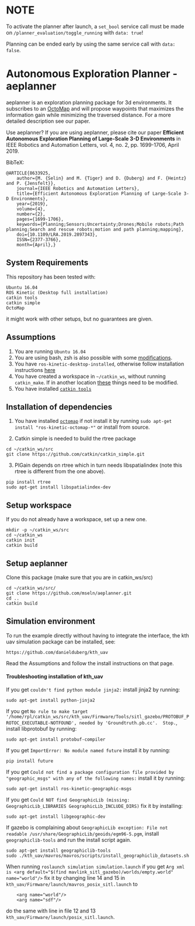 # NOTE

To activate the planner after launch, a `set_bool` service call must be made on `/planner_evaluation/toggle_running` with `data: true`!

Planning can be ended early by using the same service call with `data: false`.

# Autonomous Exploration Planner - aeplanner

aeplanner is an exploration planning package for 3d environments. It subscribes to an [OctoMap](https://octomap.github.io/) and will propose waypoints that maximizes the information gain while minimizing the traversed distance. For a more detailed description see our paper.

Use aeplanner?
If you are using aeplanner, please cite our paper **Efficient Autonomous Exploration Planning of Large-Scale 3-D Environments** in IEEE Robotics and Automation Letters, vol. 4, no. 2, pp. 1699-1706, April 2019.

BibTeX:
```
@ARTICLE{8633925,
    author={M. {Selin} and M. {Tiger} and D. {Duberg} and F. {Heintz} and P. {Jensfelt}},
    journal={IEEE Robotics and Automation Letters},
    title={Efficient Autonomous Exploration Planning of Large-Scale 3-D Environments},
    year={2019},
    volume={4},
    number={2},
    pages={1699-1706},
    keywords={Planning;Sensors;Uncertainty;Drones;Mobile robots;Path planning;Search and rescue robots;motion and path planning;mapping},
    doi={10.1109/LRA.2019.2897343},
    ISSN={2377-3766},
    month={April},}
```


## System Requirements
This repository has been tested with: 
```
Ubuntu 16.04
ROS Kinetic (Desktop full installation)
catkin tools
catkin simple
OctoMap
```
it might work with other setups, but no guarantees are given.

## Assumptions
1. You are running `Ubuntu 16.04`
2. You are using bash, zsh is also possible with some [modifications](https://github.com/mseln/aeplanner/wiki/Use-zsh-instead-of-bash).
3. You have `ros-kinetic-desktop-installed`, otherwise follow installation instructions [here](http://wiki.ros.org/kinetic/Installation/Ubuntu)
4. You have created a workspace in `~/catkin_ws`, without running `catkin_make`. If in another location [these](https://github.com/mseln/aeplanner/wiki/Other-location-than-~-catkin_ws) things need to be modified.
5. You have installed [`catkin tools`](https://catkin-tools.readthedocs.io/en/latest/installing.html)


## Installation of dependencies

1. You have installed [`octomap`](http://wiki.ros.org/octomap) if not install it by running `sudo apt-get install "ros-kinetic-octomap-*"` or install from source.

2. Catkin simple is needed to build the rtree package
```
cd ~/catkin_ws/src
git clone https://github.com/catkin/catkin_simple.git
```

3. PIGain depends on rtree which in turn needs libspatialindex (note this rtree is different from the one above).
```
pip install rtree
sudo apt-get install libspatialindex-dev
```

## Setup workspace
If you do not already have a workspace, set up a new one.
```
mkdir -p ~/catkin_ws/src
cd ~/catkin_ws
catkin init
catkin build
```

## Setup aeplanner

Clone this package (make sure that you are in catkin_ws/src)
```
cd ~/catkin_ws/src/
git clone https://github.com/mseln/aeplanner.git
cd ..
catkin build
```

## Simulation environment

To run the example directly without having to integrate the interface, the kth uav simulation package can be installed, see:

```
https://github.com/danielduberg/kth_uav
```

Read the Assumptions and follow the install instructions on that page.

#### Troubleshooting installation of kth_uav

If you get `couldn't find python module jinja2:` install jinja2 by running:
```
sudo apt-get install python-jinja2
```

If you get `No rule to make target '/home/rpl/catkin_ws/src/kth_uav/Firmware/Tools/sitl_gazebo/PROTOBUF_PROTOC_EXECUTABLE-NOTFOUND', needed by 'Groundtruth.pb.cc'.  Stop.`, install libprotobuf by running:

```
sudo apt-get install protobuf-compiler
```

If you get `ImportError: No module named future` install it by running:
```
pip install future
```

If you get `Could not find a package configuration file provided by "geographic_msgs" with any of the following names:` install it by running:
```
sudo apt-get install ros-kinetic-geographic-msgs
```

If you get `Could NOT find GeographicLib (missing: GeographicLib_LIBRARIES GeographicLib_INCLUDE_DIRS)` fix it by installing:
```
sudo apt-get install libgeographic-dev
```

If gazebo is complaining about `GeographicLib exception: File not readable /usr/share/GeographicLib/geoids/egm96-5.pgm`, install  `geographiclib-tools` and run the install script again.
```
sudo apt-get install geographiclib-tools
sudo ./kth_uav/mavros/mavros/scripts/install_geographiclib_datasets.sh
```


When running `roslaunch simulation simulation.launch` if you get `Arg xml is <arg default="$(find mavlink_sitl_gazebo)/worlds/empty.world" name="world"/>` fix it by changing line 14 and 15 in `kth_uav/Firmware/launch/mavros_posix_sitl.launch` to
```
    <arg name="world"/>  
    <arg name="sdf"/>
```
do the same with line in file 12 and 13 `kth_uav/Firmware/launch/posix_sitl.launch`.

